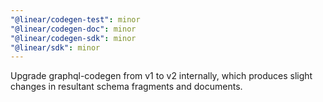 ```yaml
---
"@linear/codegen-test": minor
"@linear/codegen-doc": minor
"@linear/codegen-sdk": minor
"@linear/sdk": minor
---
```


Upgrade graphql-codegen from v1 to v2 internally, which produces slight changes in resultant schema fragments and documents.
